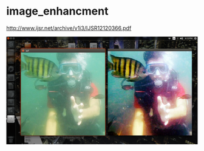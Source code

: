 # image_enhancment
http://www.ijsr.net/archive/v1i3/IJSR12120366.pdf


![alt text](https://github.com/rushyam/image_enhancment/blob/master/image_enhancment.png)
